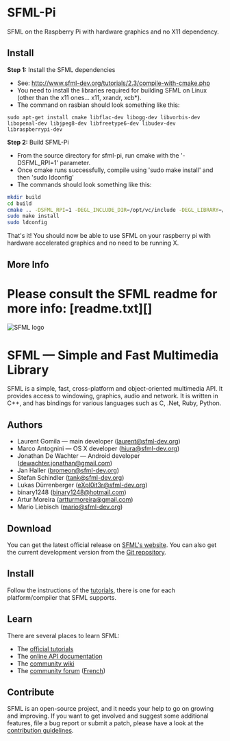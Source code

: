 SFML-Pi
=======

SFML on the Raspberry Pi with hardware graphics and no X11 dependency.

Install
-------

**Step 1:** Install the SFML dependencies

- See: <http://www.sfml-dev.org/tutorials/2.3/compile-with-cmake.php>
- You need to install the libraries required for building SFML on Linux (other than the
  x11 ones... x11, xrandr, xcb*).
- The command on rasbian should look something like this:

`sudo apt-get install cmake libflac-dev libogg-dev libvorbis-dev libopenal-dev libjpeg8-dev libfreetype6-dev libudev-dev libraspberrypi-dev`

**Step 2:** Build SFML-Pi

- From the source directory for sfml-pi, run cmake with the '-DSFML_RPI=1' parameter.
- Once cmake runs successfully, compile using 'sudo make install' and then 'sudo ldconfig'
- The commands should look something like this:

```bash
mkdir build
cd build
cmake .. -DSFML_RPI=1 -DEGL_INCLUDE_DIR=/opt/vc/include -DEGL_LIBRARY=/opt/vc/lib/libEGL.so -DGLES_INCLUDE_DIR=/opt/vc/include -DGLES_LIBRARY=/opt/vc/lib/libGLESv1_CM.so
sudo make install
sudo ldconfig
```

That's it!  You should now be able to use SFML on your raspberry pi with hardware accelerated
graphics and no need to be running X.

More Info
---------
Please consult the SFML readme for more info: [readme.txt][]
=======
![SFML logo](http://www.sfml-dev.org/images/logo.png)

# SFML — Simple and Fast Multimedia Library

SFML is a simple, fast, cross-platform and object-oriented multimedia API. It provides access to windowing, graphics, audio and network. It is written in C++, and has bindings for various languages such as C, .Net, Ruby, Python.

## Authors

  - Laurent Gomila — main developer (laurent@sfml-dev.org)
  - Marco Antognini — OS X developer (hiura@sfml-dev.org)
  - Jonathan De Wachter — Android developer (dewachter.jonathan@gmail.com)
  - Jan Haller (bromeon@sfml-dev.org)
  - Stefan Schindler (tank@sfml-dev.org)
  - Lukas Dürrenberger (eXpl0it3r@sfml-dev.org)
  - binary1248 (binary1248@hotmail.com)
  - Artur Moreira (artturmoreira@gmail.com)
  - Mario Liebisch (mario@sfml-dev.org)

## Download

You can get the latest official release on [SFML's website](http://www.sfml-dev.org/download.php). You can also get the current development version from the [Git repository](https://github.com/SFML/SFML).

## Install

Follow the instructions of the [tutorials](http://www.sfml-dev.org/tutorials/), there is one for each platform/compiler that SFML supports.

## Learn

There are several places to learn SFML:

  * The [official tutorials](http://www.sfml-dev.org/tutorials/)
  * The [online API documentation](http://www.sfml-dev.org/documentation/)
  * The [community wiki](https://github.com/SFML/SFML/wiki/)
  * The [community forum](http://en.sfml-dev.org/forums/) ([French](http://fr.sfml-dev.org/forums/))

## Contribute

SFML is an open-source project, and it needs your help to go on growing and improving. If you want to get involved and suggest some additional features, file a bug report or submit a patch, please have a look at the [contribution guidelines](http://www.sfml-dev.org/contribute.php).
